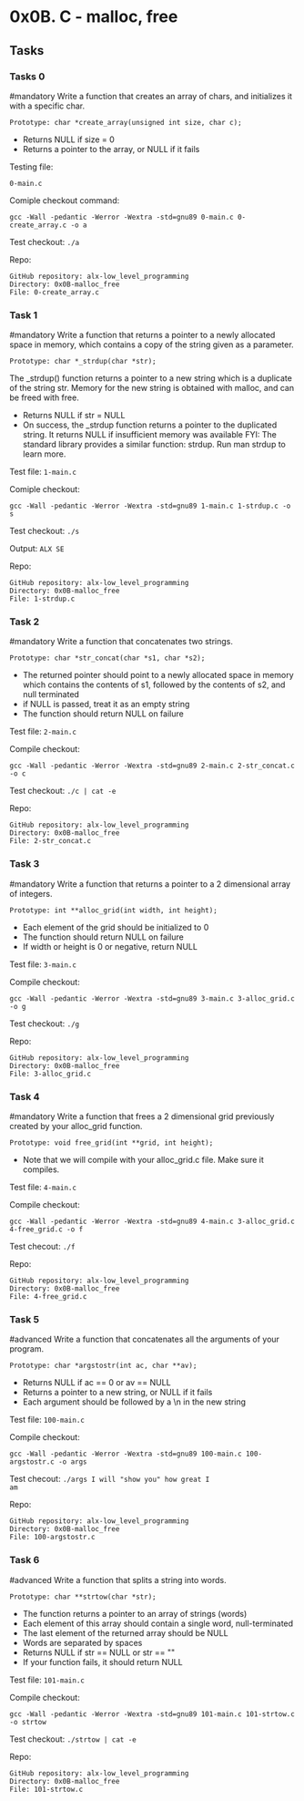 # 0x0B. C - malloc, free

## Tasks
### Tasks 0
#mandatory
Write a function that creates an array of chars, and initializes it with a specific char.

    Prototype: char *create_array(unsigned int size, char c);
-  Returns NULL if size = 0
-  Returns a pointer to the array, or NULL if it fails

Testing file:

    0-main.c

Comiple checkout command:

    gcc -Wall -pedantic -Werror -Wextra -std=gnu89 0-main.c 0-create_array.c -o a

Test checkout: <code>./a</code>
 
Repo:

    GitHub repository: alx-low_level_programming
    Directory: 0x0B-malloc_free
    File: 0-create_array.c
   

### Task 1
#mandatory
Write a function that returns a pointer to a newly allocated space in memory, which contains a copy of the string given as a parameter.

    Prototype: char *_strdup(char *str);
  The _strdup() function returns a pointer to a new string which is a duplicate of the string str.
  Memory for the new string is obtained with malloc, and can be freed with free.
-  Returns NULL if str = NULL
-  On success, the _strdup function returns a pointer to the duplicated string. It returns NULL if insufficient memory was available
FYI: The standard library provides a similar function: strdup. Run man strdup to learn more.

Test file: <code>1-main.c</code>

Comiple checkout:

    gcc -Wall -pedantic -Werror -Wextra -std=gnu89 1-main.c 1-strdup.c -o s

Test checkout: <code>./s</code>

Output: <code>ALX SE</code>

Repo:

    GitHub repository: alx-low_level_programming
    Directory: 0x0B-malloc_free
    File: 1-strdup.c
   

### Task 2
#mandatory
Write a function that concatenates two strings.

    Prototype: char *str_concat(char *s1, char *s2);
-  The returned pointer should point to a newly allocated space in memory which contains the contents of s1, followed by the contents of s2, and null terminated
-  if NULL is passed, treat it as an empty string
-  The function should return NULL on failure

Test file: <code>2-main.c</code>

Compile checkout:

    gcc -Wall -pedantic -Werror -Wextra -std=gnu89 2-main.c 2-str_concat.c -o c

Test checkout: <code>./c | cat -e</code>

Repo:

    GitHub repository: alx-low_level_programming
    Directory: 0x0B-malloc_free
    File: 2-str_concat.c
   

### Task 3
#mandatory
Write a function that returns a pointer to a 2 dimensional array of integers.

    Prototype: int **alloc_grid(int width, int height);
-  Each element of the grid should be initialized to 0
-  The function should return NULL on failure
-  If width or height is 0 or negative, return NULL

Test file: <code>3-main.c</code>

Compile checkout:

    gcc -Wall -pedantic -Werror -Wextra -std=gnu89 3-main.c 3-alloc_grid.c -o g

Test checkout: <code>./g</code>

Repo:

    GitHub repository: alx-low_level_programming
    Directory: 0x0B-malloc_free
    File: 3-alloc_grid.c
   

### Task 4
#mandatory
Write a function that frees a 2 dimensional grid previously created by your alloc_grid function.

    Prototype: void free_grid(int **grid, int height);
-  Note that we will compile with your alloc_grid.c file. Make sure it compiles.

Test file: <code>4-main.c</code>

Compile checkout:

    gcc -Wall -pedantic -Werror -Wextra -std=gnu89 4-main.c 3-alloc_grid.c 4-free_grid.c -o f

Test checout: <code>./f</code>

Repo:

    GitHub repository: alx-low_level_programming
    Directory: 0x0B-malloc_free
    File: 4-free_grid.c
   

### Task 5
#advanced
Write a function that concatenates all the arguments of your program.

    Prototype: char *argstostr(int ac, char **av);
-  Returns NULL if ac == 0 or av == NULL
-  Returns a pointer to a new string, or NULL if it fails
-  Each argument should be followed by a \n in the new string

Test file: <code>100-main.c</code>

Compile checkout:

    gcc -Wall -pedantic -Werror -Wextra -std=gnu89 100-main.c 100-argstostr.c -o args

Test checout: <code>./args I will "show you" how great I am</code>

Repo:

    GitHub repository: alx-low_level_programming
    Directory: 0x0B-malloc_free
    File: 100-argstostr.c
   

### Task 6
#advanced
Write a function that splits a string into words.

    Prototype: char **strtow(char *str);
-  The function returns a pointer to an array of strings (words)
-  Each element of this array should contain a single word, null-terminated
-  The last element of the returned array should be NULL
-  Words are separated by spaces
-  Returns NULL if str == NULL or str == ""
-  If your function fails, it should return NULL

Test file: <code>101-main.c</code>

Compile checkout:

    gcc -Wall -pedantic -Werror -Wextra -std=gnu89 101-main.c 101-strtow.c -o strtow

Test checkout: <code>./strtow | cat -e</code>

Repo:

    GitHub repository: alx-low_level_programming
    Directory: 0x0B-malloc_free
    File: 101-strtow.c


